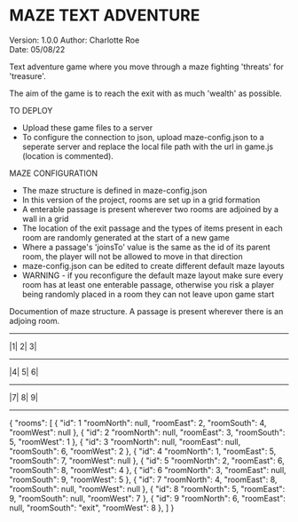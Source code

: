 # MAZE TEXT ADVENTURE

Version: 1.0.0
Author: Charlotte Roe  
Date: 05/08/22

Text adventure game where you move through a maze fighting 'threats' for 'treasure'.

The aim of the game is to reach the exit with as much 'wealth' as possible.

TO DEPLOY

- Upload these game files to a server
- To configure the connection to json, upload maze-config.json to a seperate server and replace the local file path with the url in game.js (location is commented).

MAZE CONFIGURATION

- The maze structure is defined in maze-config.json
- In this version of the project, rooms are set up in a grid formation
- A enterable passage is present wherever two rooms are adjoined by a wall in a grid
- The location of the exit passage and the types of items present in each room are randomly generated at the start of a new game
- Where a passage's 'joinsTo' value is the same as the id of its parent room, the player will not be allowed to move in that direction
- maze-config.json can be edited to create different default maze layouts
- WARNING - if you reconfigure the default maze layout make sure every room has at least one enterable passage, otherwise you risk a player being randomly placed in a room they can not leave upon game start

Documention of maze structure. A passage is present wherever there is an adjoing room.

---

|1| 2| 3|

---

|4| 5| 6|

---

|7| 8| 9|

---

{
"rooms": [
{
"id": 1
"roomNorth": null,
"roomEast": 2,
"roomSouth": 4,
"roomWest": null
},
{
"id": 2
"roomNorth": null,
"roomEast": 3,
"roomSouth": 5,
"roomWest": 1
},
{
"id": 3
"roomNorth": null,
"roomEast": null,
"roomSouth": 6,
"roomWest": 2
},
{
"id": 4
"roomNorth": 1,
"roomEast": 5,
"roomSouth": 7,
"roomWest": null
},
{
"id": 5
"roomNorth": 2,
"roomEast": 6,
"roomSouth": 8,
"roomWest": 4
},
{
"id": 6
"roomNorth": 3,
"roomEast": null,
"roomSouth": 9,
"roomWest": 5
},
{
"id": 7
"roomNorth": 4,
"roomEast": 8,
"roomSouth": null,
"roomWest": null
},
{
"id": 8
"roomNorth": 5,
"roomEast": 9,
"roomSouth": null,
"roomWest": 7
},
{
"id": 9
"roomNorth": 6,
"roomEast": null,
"roomSouth": "exit",
"roomWest": 8
},
]
}
